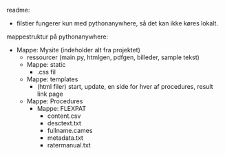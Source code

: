 readme:

- filstier fungerer kun med pythonanywhere, så det kan ikke køres lokalt.




mappestruktur på pythonanywhere:

- Mappe: Mysite (indeholder alt fra projektet)
    - ressourcer (main.py, htmlgen, pdfgen, billeder, sample tekst)
    - Mappe: static
        - .css fil
    - Mappe: templates
        - (html filer) start, update, en side for hver af procedures, result link page
    - Mappe: Procedures 
        - Mappe: FLEXPAT
            - content.csv
            - desctext.txt
            - fullname.cames
            - metadata.txt
            - ratermanual.txt
